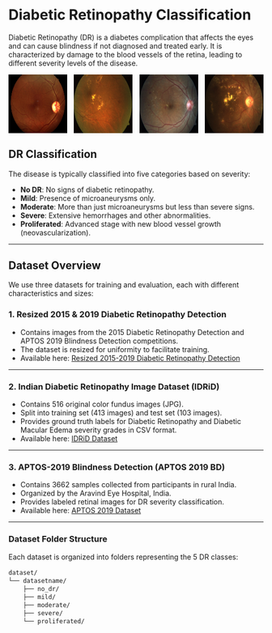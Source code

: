 # Diabetic Retinopathy Classification

Diabetic Retinopathy (DR) is a diabetes complication that affects the eyes and can cause blindness if not diagnosed and treated early. It is characterized by damage to the blood vessels of the retina, leading to different severity levels of the disease.

<div style="display: flex; justify-content: space-between;">

  <img src="images/1.png" alt="Class No DR" width="23%" />
  <img src="images/2.png" alt="Class Mild" width="23%" />
  <img src="images/3.png" alt="Class Moderate" width="23%" />
  <img src="images/4.png" alt="Class Severe" width="23%" />

</div>


## DR Classification

The disease is typically classified into five categories based on severity:

- **No DR**: No signs of diabetic retinopathy.
- **Mild**: Presence of microaneurysms only.
- **Moderate**: More than just microaneurysms but less than severe signs.
- **Severe**: Extensive hemorrhages and other abnormalities.
- **Proliferated**: Advanced stage with new blood vessel growth (neovascularization).

---

## Dataset Overview

We use three datasets for training and evaluation, each with different characteristics and sizes:

### 1. Resized 2015 & 2019 Diabetic Retinopathy Detection

- Contains images from the 2015 Diabetic Retinopathy Detection and APTOS 2019 Blindness Detection competitions.  
- The dataset is resized for uniformity to facilitate training.  
- Available here: [Resized 2015-2019 Diabetic Retinopathy Detection](https://www.kaggle.com/datasets/c7934597/resized-2015-2019-diabetic-retinopathy-detection)

---

### 2. Indian Diabetic Retinopathy Image Dataset (IDRiD)

- Contains 516 original color fundus images (JPG).  
- Split into training set (413 images) and test set (103 images).  
- Provides ground truth labels for Diabetic Retinopathy and Diabetic Macular Edema severity grades in CSV format.  
- Available here: [IDRiD Dataset](https://ieee-dataport.org/open-access/indian-diabetic-retinopathy-image-dataset-idrid)

---

### 3. APTOS-2019 Blindness Detection (APTOS 2019 BD)

- Contains 3662 samples collected from participants in rural India.  
- Organized by the Aravind Eye Hospital, India.  
- Provides labeled retinal images for DR severity classification.  
- Available here: [APTOS 2019 Dataset](https://www.kaggle.com/datasets/mariaherrerot/aptos2019)

---

### Dataset Folder Structure

Each dataset is organized into folders representing the 5 DR classes:

```plaintext
dataset/
└── datasetname/
    ├── no_dr/
    ├── mild/
    ├── moderate/
    ├── severe/
    └── proliferated/
```
